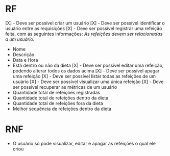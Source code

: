 # RF

[X] - Deve ser possível criar um usuário
[X] - Deve ser possível identificar o usuário entre as requisições
[X] - Deve ser possível registrar uma refeição feita, com as seguintes informações:
  _As refeições devem ser relacionadas a um usuário._
  - Nome
  - Descrição
  - Data e Hora
  - Está dentro ou não da dieta
[X] - Deve ser possível editar uma refeição, podendo alterar todos os dados acima
[X] - Deve ser possível apagar uma refeição
[X] - Deve ser possível listar todas as refeições de um usuário
[X] - Deve ser possível visualizar uma única refeição
[X] - Deve ser possível recuperar as métricas de um usuário
  - Quantidade total de refeições registradas
  - Quantidade total de refeições dentro da dieta
  - Quantidade total de refeições fora da dieta
  - Melhor sequência de refeições dentro da dieta

# RNF

- O usuário só pode visualizar, editar e apagar as refeições o qual ele criou
